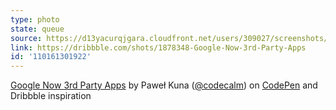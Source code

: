 ```yaml
---
type: photo
state: queue
source: https://d13yacurqjgara.cloudfront.net/users/309027/screenshots/1878348/3rd-party-welcome-v2.gif
link: https://dribbble.com/shots/1878348-Google-Now-3rd-Party-Apps
id: '110161301922'
---
```

<p data-height="332" data-theme-id="51" data-slug-hash="wBgLYN" data-default-tab="result" data-user="codecalm" class='codepen'><a href='http://codepen.io/codecalm/pen/wBgLYN/'>Google Now 3rd Party Apps</a> by Paweł Kuna (<a href='http://codepen.io/codecalm'>@codecalm</a>) on <a href='http://codepen.io'>CodePen</a> and Dribbble inspiration</p>
